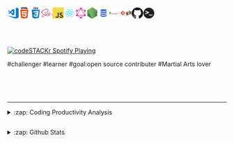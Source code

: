 ### 
<img align="left" alt="Visual Studio Code" width="26px" src="https://raw.githubusercontent.com/github/explore/80688e429a7d4ef2fca1e82350fe8e3517d3494d/topics/visual-studio-code/visual-studio-code.png" />
<img align="left" alt="HTML5" width="26px" src="https://raw.githubusercontent.com/github/explore/80688e429a7d4ef2fca1e82350fe8e3517d3494d/topics/html/html.png" />
<img align="left" alt="CSS3" width="26px" src="https://raw.githubusercontent.com/github/explore/80688e429a7d4ef2fca1e82350fe8e3517d3494d/topics/css/css.png" />
<img align="left" alt="Sass" width="26px" src="https://raw.githubusercontent.com/github/explore/80688e429a7d4ef2fca1e82350fe8e3517d3494d/topics/sass/sass.png" />
<img align="left" alt="JavaScript" width="26px" src="https://raw.githubusercontent.com/github/explore/80688e429a7d4ef2fca1e82350fe8e3517d3494d/topics/javascript/javascript.png" />
<img align="left" alt="React" width="26px" src="https://raw.githubusercontent.com/github/explore/80688e429a7d4ef2fca1e82350fe8e3517d3494d/topics/react/react.png" />
<img align="left" alt="GraphQL" width="26px" src="https://raw.githubusercontent.com/github/explore/80688e429a7d4ef2fca1e82350fe8e3517d3494d/topics/graphql/graphql.png" />
<img align="left" alt="Node.js" width="26px" src="https://raw.githubusercontent.com/github/explore/80688e429a7d4ef2fca1e82350fe8e3517d3494d/topics/nodejs/nodejs.png" />
<img align="left" alt="SQL" width="26px" src="https://raw.githubusercontent.com/github/explore/80688e429a7d4ef2fca1e82350fe8e3517d3494d/topics/sql/sql.png" />
<img align="left" alt="MongoDB" width="26px" src="https://raw.githubusercontent.com/github/explore/80688e429a7d4ef2fca1e82350fe8e3517d3494d/topics/mongodb/mongodb.png" />
<img align="left" alt="Git" width="26px" src="https://raw.githubusercontent.com/github/explore/80688e429a7d4ef2fca1e82350fe8e3517d3494d/topics/git/git.png" />
<img align="left" alt="GitHub" width="26px" src="https://raw.githubusercontent.com/github/explore/78df643247d429f6cc873026c0622819ad797942/topics/github/github.png" />
<img align="left" alt="Terminal" width="26px" src="https://raw.githubusercontent.com/github/explore/80688e429a7d4ef2fca1e82350fe8e3517d3494d/topics/terminal/terminal.png" />

<br />
<br />
<br />
<br />



### 

[<img src="https://now-playing-codestackr.vercel.app/api/spotify-playing" alt="codeSTACKr Spotify Playing" width="350" />](https://open.spotify.com/user/swyqyimdc12jajde4vpwd2x1b)

 #challenger #learner #goal:open source contributer #Martial Arts lover

<br />
<br />
<br />

---


<details>
 <summary>:zap: Coding Productivity Analysis</summary>
 
 <br />
 
<!--START_SECTION:waka-->
![Profile Views](http://img.shields.io/badge/Profile%20Views-1-blue)

**🐱 My Github Data** 

> 🏆 350 Contributions in the Year 2020
 > 
> 📦 74.8 kB Used in Github's Storage 
 > 
> 🚫 Not Opted to Hire
 > 
> 📜 64 Public Repositories
 > 
> 🔑 0 Private Repository 
 > 
**I'm an Early 🐤** 

```text
🌞 Morning    62 commits     █████░░░░░░░░░░░░░░░░░░░░   20.53% 
🌆 Daytime    117 commits    █████████░░░░░░░░░░░░░░░░   38.74% 
🌃 Evening    94 commits     ███████░░░░░░░░░░░░░░░░░░   31.13% 
🌙 Night      29 commits     ██░░░░░░░░░░░░░░░░░░░░░░░   9.6%

```
📅 **I'm Most Productive on Monday** 

```text
Monday       85 commits     ███████░░░░░░░░░░░░░░░░░░   28.15% 
Tuesday      63 commits     █████░░░░░░░░░░░░░░░░░░░░   20.86% 
Wednesday    31 commits     ██░░░░░░░░░░░░░░░░░░░░░░░   10.26% 
Thursday     32 commits     ██░░░░░░░░░░░░░░░░░░░░░░░   10.6% 
Friday       44 commits     ███░░░░░░░░░░░░░░░░░░░░░░   14.57% 
Saturday     25 commits     ██░░░░░░░░░░░░░░░░░░░░░░░   8.28% 
Sunday       22 commits     █░░░░░░░░░░░░░░░░░░░░░░░░   7.28%

```


📊 **This Week I Spent My Time On** 

```text
⌚︎ Time Zone: Asia/Seoul

💬 Programming Languages: 
TypeScript               22 hrs 59 mins      █████████████████████░░░░   84.21% 
JavaScript               1 hr 18 mins        █░░░░░░░░░░░░░░░░░░░░░░░░   4.77% 
JSON                     1 hr 15 mins        █░░░░░░░░░░░░░░░░░░░░░░░░   4.61% 
CSS                      1 hr 15 mins        █░░░░░░░░░░░░░░░░░░░░░░░░   4.6% 
HTML                     21 mins             ░░░░░░░░░░░░░░░░░░░░░░░░░   1.29%

🔥 Editors: 
VS Code                  27 hrs 18 mins      █████████████████████████   100.0%

💻 Operating System: 
Windows                  27 hrs 18 mins      █████████████████████████   100.0%

```

**I Mostly Code in JavaScript** 

```text
JavaScript               32 repos            ███████████████░░░░░░░░░░   62.75% 
HTML                     10 repos            █████░░░░░░░░░░░░░░░░░░░░   19.61% 
TypeScript               5 repos             ██░░░░░░░░░░░░░░░░░░░░░░░   9.8% 
CSS                      4 repos             ██░░░░░░░░░░░░░░░░░░░░░░░   7.84%

```


**Timeline**

![Chart not found](https://github.com/wow-woo/wow-woo/blob/master/charts/bar_graph.png) 


<!--END_SECTION:waka-->
![Profile Views](http://img.shields.io/badge/Profile%20Views-0-blue)
</details>


##

<details>
  <summary>:zap: Github Stats</summary>

  <img align="left" alt="wow-woo's Github Stats" src="https://github-readme-stats-delta-ten.vercel.app/api?username=wow-woo&show_icons=true&hide_border=true" />

</details>

[website]: https:// 
[instagram]: https://instagram.com/
[linkedin]: https://linkedin.com/in/
